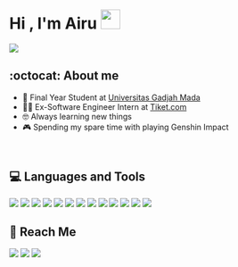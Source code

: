 <h1>Hi , I'm Airu <img src="https://media.giphy.com/media/hvRJCLFzcasrR4ia7z/giphy.gif" width="35"></h1>

<a href="https://github.com/DenverCoder1/readme-typing-svg"><img src="https://readme-typing-svg.herokuapp.com?lines=Computer+Science+Student;Competitive+Programmer;ACPC+2021+Finalist;DS%20|%20Algorithms%20|%20OOP%20;Specialist%20on%20Codeforces;Division%202%20on%20Codechef%20(3%20Stars);6%20Kyu%20on%20Atcoder;Always%20learning%20new%20things&center=true&width=500&height=50](https://readme-typing-svg.herokuapp.com?center=true&width=421&lines=Computer+Science+Student+at+UGM;Frontend+Developer"></a>

## :octocat: About me

- :school: Final Year Student at <a href="https://www.ugm.ac.id/">Universitas Gadjah Mada</a>
- :technologist: Ex-Software Engineer Intern at <a href="https://www.tiket.com/">Tiket.com</a>
- :nerd_face: Always learning new things
- :video_game: Spending my spare time with playing Genshin Impact

<br>

## :computer: Languages and Tools

[![](https://img.shields.io/badge/JAVASCRIPT%20-%23323330.svg?&style=flat-square&logo=javascript&logoColor=white&color=F7DF1E)](https://javascript.com)
[![](https://img.shields.io/badge/TYPESCRIPT-%23121212?style=flat-square&logo=TYPESCRIPT&logoColor=white&color=3178C6)](https://www.typescriptlang.org/)
[![](https://img.shields.io/badge/REACT%20-%2356BDDA.svg?&style=flat-square&logo=react&logoColor=white)](https://reactjs.org)
[![](https://img.shields.io/badge/NEXT.JS%20-%23323330.svg?&style=flat-square&logo=nextdotjs&logoColor=white)](https://nextjs.org/)
[![](https://img.shields.io/badge/TAILWIND%20-%2338B2AC.svg?&style=flat-square&logo=tailwindcss&logoColor=white)](https://tailwindcss.com)
[![](https://img.shields.io/badge/SASS-hotpink.svg??&style=flat-square&logo=Sass&logoColor=white&color=FF9A00)](https://sass-lang.com/)
[![](https://img.shields.io/badge/MUI-%230081CB.svg?style=flat-square&logo=mui&logoColor=white)](https://mui.com/)
[![](https://img.shields.io/badge/-jest-%23C21325?style=flat-square&logo=jest&logoColor=white)](https://jestjs.io/)
[![](https://img.shields.io/badge-TestingLibrary-%23E33332?style=flat-square&logo=testing-library&logoColor=white)](https://testing-library.com/docs/react-testing-library/intro/)
[![](https://img.shields.io/badge/FIREBASE%20-%23FFA611.svg?&style=flat-square&logo=firebase&logoColor=white)](https://firebase.google.com)
[![](https://img.shields.io/badge/FIGMA%20-%23F24E1E.svg?&style=flat-square&logo=figma&logoColor=white)](https://figma.com)
[![](https://img.shields.io/badge/PHOTOSHOP-%23121212?style=flat-square&logo=adobe-photoshop&logoColor=white&color=31A8FF)](https://www.adobe.com/products/photoshop.html)
[![](https://img.shields.io/badge/Illustrator-%23121212?style=flat-square&logo=adobe-illustrator&logoColor=white&color=FF9A00)](https://www.adobe.com/products/illustrator.html)

## :email: Reach Me

[![](https://img.shields.io/badge/linkedin-%230077B5.svg?style=flat-square&logo=linkedin&logoColor=white)](https://www.linkedin.com/in/airu/)
[![](https://img.shields.io/badge/Instagram-%23E4405F.svg?style=flat-square&logo=Instagram&logoColor=white)](https://www.instagram.com/rzkykhrllh/)
[![](https://img.shields.io/badge/Gmail-D14836?style=flat-square&logo=gmail&logoColor=white)](mailto:m.rizky.khairullah@gmail.com?subject=subject&cc=cc@example.com)
